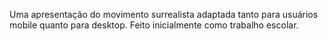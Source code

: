 Uma apresentação do movimento surrealista adaptada tanto para usuários mobile quanto para desktop. Feito inicialmente como trabalho escolar.